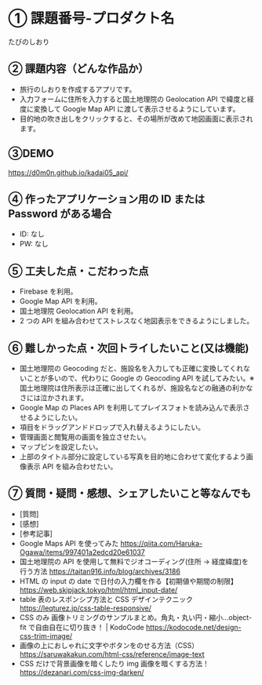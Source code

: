 # ① 課題番号-プロダクト名

たびのしおり

## ② 課題内容（どんな作品か）

- 旅行のしおりを作成するアプリです。
- 入力フォームに住所を入力すると国土地理院の Geolocation API で緯度と経度に変換して Google Map API に渡して表示させるようにしています。
- 目的地の吹き出しをクリックすると、その場所が改めて地図画面に表示されます。

## ③DEMO

https://d0m0n.github.io/kadai05_api/

## ④ 作ったアプリケーション用の ID または Password がある場合

- ID: なし
- PW: なし

## ⑤ 工夫した点・こだわった点

- Firebase を利用。
- Google Map API を利用。
- 国土地理院 Geolocation API を利用。
- 2 つの API を組み合わせてストレスなく地図表示をできるようにしました。

## ⑥ 難しかった点・次回トライしたいこと(又は機能)

- 国土地理院の Geocoding だと、施設名を入力しても正確に変換してくれないことが多いので、代わりに Google の Geocoding API を試してみたい。※国土地理院は住所表示は正確に出してくれるが、施設名などの融通の利かなさには泣かされます。
- Google Map の Places API を利用してプレイスフォトを読み込んで表示させるようにしたい。
- 項目をドラッグアンドドロップで入れ替えるようにしたい。
- 管理画面と閲覧用の画面を独立させたい。
- マップピンを設定したい。
- 上部のタイトル部分に設定している写真を目的地に合わせて変化するよう画像表示 API を組み合わせたい。

## ⑦ 質問・疑問・感想、シェアしたいこと等なんでも

- [質問]
- [感想]
- [参考記事]
- Google Maps API を使ってみた https://qiita.com/Haruka-Ogawa/items/997401a2edcd20e61037
- 国土地理院の API を使用して無料でジオコーディング(住所 → 経度緯度)を行う方法 https://taitan916.info/blog/archives/3186
- HTML の input の date で日付の入力欄を作る【初期値や期間の制限】 https://web.skipjack.tokyo/html/html_input-date/
- table 表のレスポンシブ方法と CSS デザインテクニック https://leqturez.jp/css-table-responsive/
- CSS のみ 画像トリミングのサンプルまとめ。角丸・丸い円・縮小…object-fit で自由自在に切り抜き！ | KodoCode https://kodocode.net/design-css-trim-image/
- 画像の上におしゃれに文字やボタンをのせる方法（CSS） https://saruwakakun.com/html-css/reference/image-text
- CSS だけで背景画像を暗くしたり img 画像を暗くする方法！ https://dezanari.com/css-img-darken/
